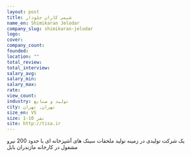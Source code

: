 ```yaml
---
layout: post
title: شیمی کاران جلودار
name_en: Shimikaran Jelodar
company_slug: shimikaran-jelodar
logo: 
cover: 
company_count:
founded:
location: ""
total_review: 
total_interview: 
salary_avg: 
salary_min: 
salary_max: 
rate: 
view_count: 
industry: تولید و صنایع
city: تهران, تهران
size_en: VS
size: 1-10 نفر
site: http://tisa.ir
---
```


یک شرکت تولیدی در زمینه تولید ملحقات سینک های آشپزخانه ای با حدود 200 نیرو مشغول در کارخانه مازندران بابل
